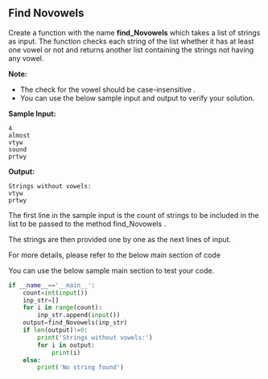 ## Find Novowels

Create a function with the name **find\_Novowels** which takes a list of strings as input. The function checks each string of the list whether it has at least one vowel or not and returns another list containing the strings not having any vowel.

**Note:**

*   The check for the vowel should be case-insensitive .
*   You can use the below sample input and output to verify your solution.

**Sample Input:**

```plaintext
4
almost
vtyw
sound
prtwy
```

**Output:**

```plaintext
Strings without vowels:
vtyw
prtwy
```

The first line in the sample input is the count of strings to be included in the list to be passed to the method find\_Novowels .

The strings are then provided one by one as the next lines of input.

For more details, please refer to the below main section of code

You can use the below sample main section to test your code.

```python
if __name__=='__main__':
    count=int(input())
    inp_str=[]
    for i in range(count):
        inp_str.append(input())
    output=find_Novowels(inp_str)
    if len(output)!=0:
        print('Strings without vowels:')
        for i in output:
            print(i)
    else:
        print('No string found')
```